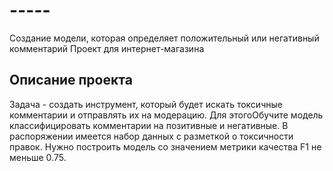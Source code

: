 # -_-_-_-_-
Создание модели, которая определяет положительный или негативный комментарий
Проект для интернет-магазина
## Описание проекта
Задача - создать инструмент, который будет искать токсичные комментарии и отправлять их на модерацию.
Для этогоОбучите модель классифицировать комментарии на позитивные и негативные. В распоряжении имеется набор данных с разметкой о токсичности правок.
Нужно построить модель со значением метрики качества F1 не меньше 0.75.


